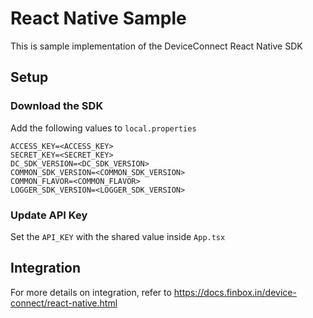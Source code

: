 # React Native Sample

This is sample implementation of the DeviceConnect React Native SDK

## Setup

### Download the SDK

Add the following values to `local.properties`

```properties
ACCESS_KEY=<ACCESS_KEY>
SECRET_KEY=<SECRET_KEY>
DC_SDK_VERSION=<DC_SDK_VERSION>
COMMON_SDK_VERSION=<COMMON_SDK_VERSION>
COMMON_FLAVOR=<COMMON_FLAVOR>
LOGGER_SDK_VERSION=<LOGGER_SDK_VERSION>
```

### Update API Key

Set the `API_KEY` with the shared value inside `App.tsx`

## Integration

For more details on integration, refer to <https://docs.finbox.in/device-connect/react-native.html>
